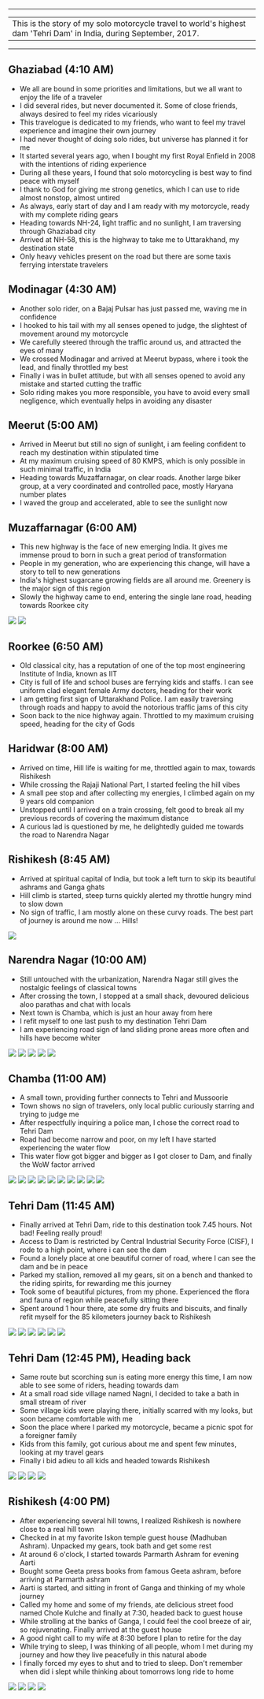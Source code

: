 
---

| |
| :--- |
| This is the story of my solo motorcycle travel to world's highest dam 'Tehri Dam' in India, during September, 2017.|

---

##  Ghaziabad (4:10 AM)
*	We all are bound in some priorities and limitations, but we all want to enjoy the life of a traveler
*	I did several rides, but never documented it. Some of close friends, always desired to feel my rides vicariously
*	This travelogue is dedicated to my friends, who want to feel my travel experience and imagine their own journey
*	I had never thought of doing solo rides, but universe has planned it for me
*	It started several years ago, when I bought my first Royal Enfield in 2008 with the intentions of riding experience
*	During all these years, I found that solo motorcycling is best way to find peace with myself
*	I thank to God for giving me strong genetics, which I can use to ride almost nonstop, almost untired
*	As always, early start of day and I am ready with my motorcycle, ready with my complete riding gears
*	Heading towards NH-24, light traffic and no sunlight, I am traversing through Ghaziabad city
* 	Arrived at NH-58, this is the highway to take me to Uttarakhand, my destination state
*	Only heavy vehicles present on the road but there are some taxis ferrying interstate travelers

##  Modinagar (4:30 AM)
*	Another solo rider, on a Bajaj Pulsar has just passed me, waving me in confidence
*	I hooked to his tail with my all senses opened to judge, the slightest of movement around my motorcycle
* 	We carefully steered through the traffic around us, and attracted the eyes of many 
* 	We crossed Modinagar and arrived at Meerut bypass, where i took the lead, and finally throttled my best
*	Finally i was in bullet attitude, but with all senses opened to avoid any mistake and started cutting the traffic
*	Solo riding makes you more responsible, you have to avoid every small negligence, which eventually helps in avoiding any disaster

##  Meerut (5:00 AM)
*	Arrived in Meerut but still no sign of sunlight, i am feeling confident to reach my destination within stipulated time
*	At my maximum cruising speed of 80 KMPS, which is only possible in such minimal traffic, in India
*	Heading towards Muzaffarnagar, on clear roads. Another large biker group, at a very coordinated and controlled pace, mostly Haryana number plates
*	I waved the group and accelerated, able to see the sunlight now

##  Muzaffarnagar (6:00 AM)
*	This new highway is the face of new emerging India. It gives me immense proud to born in such a great period of transformation 
*	People in my generation, who are experiencing this change, will have a story to tell to new generations
*	India's highest sugarcane growing fields are all around me. Greenery is the major sign of this region
*	Slowly the highway came to end, entering the single lane road, heading towards Roorkee city

![](https://github.com/inbravo/travel/raw/master/september-2017/images/IMG_20170909_061102.jpg)
![](https://github.com/inbravo/travel/raw/master/september-2017/images/IMG_20170909_061625.jpg)

##  Roorkee (6:50 AM)
*	Old classical city, has a reputation of one of the top most engineering Institute of India, known as IIT
*	City is full of life and school buses are ferrying kids and staffs. I can see uniform clad elegant female Army doctors, heading for their work
*	I am getting first sign of Uttarakhand Police. I am easily traversing through roads and happy to avoid the notorious traffic jams of this city
*	Soon back to the nice highway again. Throttled to my maximum cruising speed, heading for the city of Gods

##  Haridwar (8:00 AM)
*	Arrived on time, Hill life is waiting for me, throttled again to max, towards Rishikesh
*	While crossing the Rajaji National Part, I started feeling the hill vibes
*	A small pee stop and after collecting my energies, I climbed again on my 9 years old companion
*	Unstopped until I arrived on a train crossing, felt good to break all my previous records of covering the maximum distance
*	A curious lad is questioned by me, he delightedly guided me towards the road to Narendra Nagar

##  Rishikesh (8:45 AM)
*	Arrived at spiritual capital of India, but took a left turn to skip its beautiful ashrams and Ganga ghats
*	Hill climb is started, steep turns quickly alerted my throttle hungry mind to slow down
*	No sign of traffic, I am mostly alone on these curvy roads. The best part of journey is around me now ... Hills!

![](https://github.com/inbravo/travel/raw/master/september-2017/images/IMG_20170909_084635.jpg)

##  Narendra Nagar (10:00 AM)
*	Still untouched with the urbanization, Narendra Nagar still gives the nostalgic feelings of classical towns
*	After crossing the town, I stopped at a small shack, devoured delicious aloo parathas and chat with locals
*	Next town is Chamba, which is just an hour away from here
*	I refit myself to one last push to my destination Tehri Dam
*	I am experiencing road sign of land sliding prone areas more often and hills have become whiter

![](https://github.com/inbravo/travel/raw/master/september-2017/images/IMG_20170909_095756.jpg)
![](https://github.com/inbravo/travel/raw/master/september-2017/images/IMG_20170909_095801.jpg)
![](https://github.com/inbravo/travel/raw/master/september-2017/images/IMG_20170909_095902.jpg)
![](https://github.com/inbravo/travel/raw/master/september-2017/images/IMG_20170909_095909.jpg)
![](https://github.com/inbravo/travel/raw/master/september-2017/images/IMG_20170909_095913.jpg)

##  Chamba (11:00 AM)
*	A small town, providing further connects to Tehri and Mussoorie 
*	Town shows no sign of travelers, only local public curiously starring and trying to judge me
*	After respectfully inquiring a police man, I chose the correct road to Tehri Dam
*	Road had become narrow and poor, on my left I have started experiencing the water flow
*	This water flow got bigger and bigger as I got closer to Dam, and finally the WoW factor arrived

![](https://github.com/inbravo/travel/raw/master/september-2017/images/IMG_20170909_103054.jpg)
![](https://github.com/inbravo/travel/raw/master/september-2017/images/IMG_20170909_103104.jpg)
![](https://github.com/inbravo/travel/raw/master/september-2017/images/IMG_20170909_105057.jpg)
![](https://github.com/inbravo/travel/raw/master/september-2017/images/IMG_20170909_105132.jpg)
![](https://github.com/inbravo/travel/raw/master/september-2017/images/IMG_20170909_133300.jpg)
![](https://github.com/inbravo/travel/raw/master/september-2017/images/IMG_20170909_133404.jpg)
![](https://github.com/inbravo/travel/raw/master/september-2017/images/IMG_20170909_134045.jpg)
![](https://github.com/inbravo/travel/raw/master/september-2017/images/IMG_20170909_135549.jpg)
![](https://github.com/inbravo/travel/raw/master/september-2017/images/IMG_20170909_135634.jpg)
![](https://github.com/inbravo/travel/raw/master/september-2017/images/IMG_20170909_135641.jpg)

##  Tehri Dam (11:45 AM)
*	Finally arrived at Tehri Dam, ride to this destination took 7.45 hours. Not bad! Feeling really proud!
*	Access to Dam is restricted by Central Industrial Security Force (CISF), I rode to a high point, where i can see the dam
*	Found a lonely place at one beautiful corner of road, where I can see the dam and be in peace
*	Parked my stallion, removed all my gears, sit on a bench and thanked to the riding spirits, for rewarding me this journey
*	Took some of beautiful pictures, from my phone. Experienced the flora and fauna of region while peacefully sitting there
*	Spent around 1 hour there, ate some dry fruits and biscuits, and finally refit myself for the 85 kilometers journey back to Rishikesh

![](https://github.com/inbravo/travel/raw/master/september-2017/images/IMG_20170909_114419.jpg)
![](https://github.com/inbravo/travel/raw/master/september-2017/images/IMG_20170909_114424.jpg)
![](https://github.com/inbravo/travel/raw/master/september-2017/images/IMG_20170909_114659.jpg)
![](https://github.com/inbravo/travel/raw/master/september-2017/images/IMG_20170909_115303.jpg)
![](https://github.com/inbravo/travel/raw/master/september-2017/images/IMG_20170909_120611.jpg)
![](https://github.com/inbravo/travel/raw/master/september-2017/images/IMG_20170909_114532.jpg)

##  Tehri Dam (12:45 PM), Heading back 
*	Same route but scorching sun is eating more energy this time, I am now able to see some of riders, heading towards dam
*	At a small road side village named Nagni, I decided to take a bath in small stream of river
*	Some village kids were playing there, initially scarred with my looks, but soon became comfortable with me
*	Soon the place where I parked my motorcycle, became a picnic spot for a foreigner family
*	Kids from this family, got curious about me and spent few minutes, looking at my travel gears 
*	Finally i bid adieu to all kids and headed towards Rishikesh

![](https://github.com/inbravo/travel/raw/master/september-2017/images/IMG_20170909_145704.jpg)
![](https://github.com/inbravo/travel/raw/master/september-2017/images/IMG_20170909_145726.jpg)
![](https://github.com/inbravo/travel/raw/master/september-2017/images/IMG_20170909_145824.jpg)
![](https://github.com/inbravo/travel/raw/master/september-2017/images/IMG_20170909_145835.jpg)

##  Rishikesh (4:00 PM)
*	After experiencing several hill towns, I realized Rishikesh is nowhere close to a real hill town
*	Checked in at my favorite Iskon temple guest house (Madhuban Ashram). Unpacked my gears, took bath and get some rest
*	At around 6 o'clock, I started towards Parmarth Ashram for evening Aarti
*	Bought some Geeta press books from famous Geeta ashram, before arriving at Parmarth ashram
*	Aarti is started, and sitting in front of Ganga and thinking of my whole journey
*	Called my home and some of my friends, ate delicious street food named Chole Kulche and finally at 7:30, headed back to guest house
*	While strolling at the banks of Ganga, I could feel the cool breeze of air, so rejuvenating. Finally arrived at the guest house
*	A good night call to my wife at 8:30 before I plan to retire for the day
*	While trying to sleep, I was thinking of all people, whom I met during my journey and how they live peacefully in this natural abode
*	I finally forced my eyes to shut and to tried to sleep. Don't remember when did i slept while thinking about tomorrows long ride to home

![](https://github.com/inbravo/travel/raw/master/september-2017/images/IMG_20170909_182827.jpg)
![](https://github.com/inbravo/travel/raw/master/september-2017/images/IMG_20170909_193750.jpg)
![](https://github.com/inbravo/travel/raw/master/september-2017/images/IMG_20170909_195706.jpg)
![](https://github.com/inbravo/travel/raw/master/september-2017/images/IMG_20170910_110448.jpg)